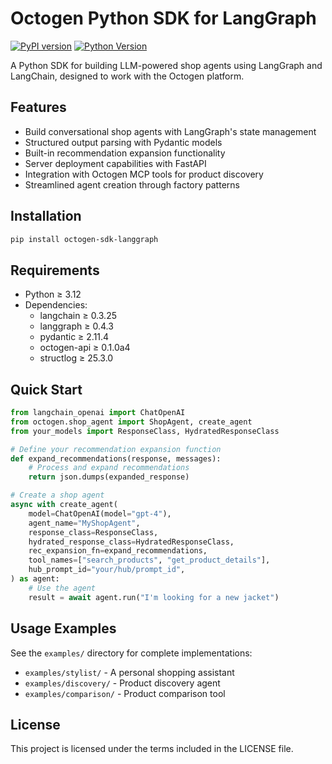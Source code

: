 # Octogen Python SDK for LangGraph

[![PyPI version](https://badge.fury.io/py/octogen-sdk-langgraph.svg)](https://badge.fury.io/py/octogen-sdk-langgraph)
[![Python Version](https://img.shields.io/pypi/pyversions/octogen-sdk-langgraph.svg)](https://pypi.org/project/octogen-sdk-langgraph/)

A Python SDK for building LLM-powered shop agents using LangGraph and LangChain, designed to work with the Octogen platform.

## Features

- Build conversational shop agents with LangGraph's state management
- Structured output parsing with Pydantic models
- Built-in recommendation expansion functionality
- Server deployment capabilities with FastAPI
- Integration with Octogen MCP tools for product discovery
- Streamlined agent creation through factory patterns

## Installation

```bash
pip install octogen-sdk-langgraph
```

## Requirements

- Python ≥ 3.12
- Dependencies: 
  - langchain ≥ 0.3.25
  - langgraph ≥ 0.4.3
  - pydantic ≥ 2.11.4
  - octogen-api ≥ 0.1.0a4
  - structlog ≥ 25.3.0

## Quick Start

```python
from langchain_openai import ChatOpenAI
from octogen.shop_agent import ShopAgent, create_agent
from your_models import ResponseClass, HydratedResponseClass

# Define your recommendation expansion function
def expand_recommendations(response, messages):
    # Process and expand recommendations
    return json.dumps(expanded_response)

# Create a shop agent
async with create_agent(
    model=ChatOpenAI(model="gpt-4"),
    agent_name="MyShopAgent",
    response_class=ResponseClass,
    hydrated_response_class=HydratedResponseClass,
    rec_expansion_fn=expand_recommendations,
    tool_names=["search_products", "get_product_details"],
    hub_prompt_id="your/hub/prompt_id",
) as agent:
    # Use the agent
    result = await agent.run("I'm looking for a new jacket")
```

## Usage Examples

See the `examples/` directory for complete implementations:
- `examples/stylist/` - A personal shopping assistant
- `examples/discovery/` - Product discovery agent
- `examples/comparison/` - Product comparison tool

## License

This project is licensed under the terms included in the LICENSE file.
